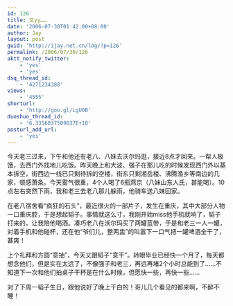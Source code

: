 ```yaml
---
id: 126
title: 又yy……
date: '2006-07-30T01:42:00+08:00'
author: Jay
layout: post
guid: 'http://ijay.net.cn/log/?p=126'
permalink: /2006/07/30/126
aktt_notify_twitter:
    - 'yes'
    - 'yes'
dsq_thread_id:
    - '4271234388'
views:
    - '4555'
shorturl:
    - 'http://goo.gl/LgU0B'
duoshuo_thread_id:
    - '6.3356037509037E+18'
posturl_add_url:
    - 'yes'
---
```


今天老三过来，下午和他还有老八、八妹去沃尔玛逛，接近8点才回来。一帮人极饿，去西门外找地儿吃饭。昨天晚上和大波、强子在那儿吃的时候发现西门外以基本拆空，街西边一线已只剩待拆的空楼，街东只剩湘岳楼、沸腾渔乡等南边的几家，顿感萧条。今天雾气很重，4个人喝了6瓶燕京（八妹山东人氏，甚能喝）。10点左右突然下雨，我和老三去老八那儿躲雨，他骑车送八妹回家。

在老八宿舍看“疯狂的石头”，最近很火的一部片子，发生在重庆，其中大部分人物一口重庆腔，于是想起韬子。事情就这么寸，我刚开始miss他手机就响了，韬子打来的，让我陪他喝酒。凑巧老八在沃尔玛买了两罐蓝带，于是和老三一人一罐，对着手机和他碰杯，还在他“爷们儿，整两盅”的叫嚣下一口气把一罐啤酒全干了，甚爽！

上个礼拜和方圆“意抽”，今天又跟韬子“意干”。转眼毕业已经快一个月了，每天都想念他们，但是实在太远了，不像强子和老三，再远再堵2个小时总能到了……不知道下一次和他们拍桌子干杯是在什么时候，但愿快一些，再快一些……

对了下周一韬子生日，跟他说好了晚上干白的！哥儿几个看见的都来啊，不醉不睡！